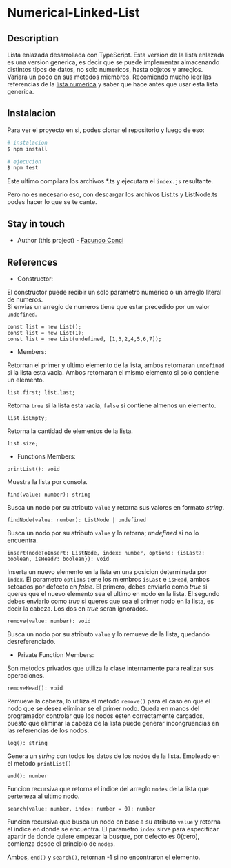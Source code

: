 # Numerical-Linked-List

## Description

Lista enlazada desarrollada con TypeScript.
Esta version de la lista enlazada es una version generica, es decir que se puede implementar almacenando distintos tipos de datos, no solo numericos, hasta objetos y arreglos. Variara un poco en sus metodos miembros. Recomiendo mucho leer las referencias de la [lista numerica](https://github.com/FacuConci21/Numerical-Linked-List/tree/master) y saber que hace antes que usar esta lista generica.

## Instalacion

Para ver el proyecto en si, podes clonar el repositorio y luego de eso:

```bash
# instalacion
$ npm install

# ejecucion
$ npm test

```

Este ultimo compilara los archivos \*.ts y ejecutara el `index.js` resultante.

Pero no es necesario eso, con descargar los archivos List.ts y ListNode.ts podes hacer lo que se te cante.

## Stay in touch

- Author (this project) - [Facundo Conci](https://www.linkedin.com/in/facundo-ignacio-conci-caceres/)

## References

- Constructor:

El constructor puede recibir un solo parametro numerico o un arreglo literal de numeros.<br/>
Si envias un arreglo de numeros tiene que estar precedido por un valor `undefined`.

```
const list = new List();
const list = new List(1);
const list = new List(undefined, [1,3,2,4,5,6,7]);
```

- Members:

Retornan el primer y ultimo elemento de la lista, ambos retornaran `undefined` si la lista esta vacia.
Ambos retornaran el mismo elemento si solo contiene un elemento.

```
list.first; list.last;
```

Retorna `true` si la lista esta vacia, `false` si contiene almenos un elemento.

```
list.isEmpty;
```

Retorna la cantidad de elementos de la lista.

```
list.size;
```

- Functions Members:

```
printList(): void
```

Muestra la lista por consola.

```
find(value: number): string
```

Busca un nodo por su atributo `value` y retorna sus valores en formato _string_.

```
findNode(value: number): ListNode | undefined
```

Busca un nodo por su atributo `value` y lo retorna; _undefined_ si no lo encuentra.

```
insert(nodeToInsert: ListNode, index: number, options: {isLast?: boolean, isHead?: boolean}): void
```

Inserta un nuevo elemento en la lista en una posicion determinada por `index`. El parametro `options` tiene los miembros `isLast` e `isHead`, ambos seteados por defecto en _false_. El primero, debes enviarlo como _true_ si queres que el nuevo elemento sea el ultimo en nodo en la lista.
El segundo debes enviarlo como _true_ si queres que sea el primer nodo en la lista, es decir la cabeza.
Los dos en _true_ seran ignorados.

```
remove(value: number): void
```

Busca un nodo por su atributo `value` y lo remueve de la lista, quedando desreferenciado.

- Private Function Members:

Son metodos privados que utiliza la clase internamente para realizar sus operaciones.

```
removeHead(): void
```

Remueve la cabeza, lo utiliza el metodo `remove()` para el caso en que el nodo que se desea eliminar se el primer nodo. Queda en manos del programador controlar que los nodos esten correctamente cargados, puesto que eliminar la cabeza de la lista puede generar incongruencias en las referencias de los nodos.

```
log(): string
```

Genera un _string_ con todos los datos de los nodos de la lista. Empleado en el metodo `printList()`

```
end(): number
```

Funcion recursiva que retorna el indice del arreglo `nodes` de la lista que perteneza al ultimo nodo.

```
search(value: number, index: number = 0): number
```

Funcion recursiva que busca un nodo en base a su atributo `value` y retorna el indice en donde se encuentra. El parametro `index` sirve para especificar apartir de donde quiere empezar la busque, por defecto es 0(cero), comienza desde el principio de `nodes`.

Ambos, `end()` y `search()`, retornan -1 si no encontraron el elemento.
